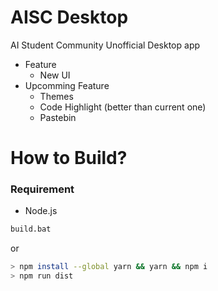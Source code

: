 # AISC Desktop
AI Student Community Unofficial Desktop app

- Feature
  - New UI
- Upcomming Feature
  - Themes
  - Code Highlight (better than current one)
  - Pastebin
  
# How to Build?

### Requirement
- Node.js

```bash
build.bat
```
or
```bash
> npm install --global yarn && yarn && npm i
> npm run dist
```
